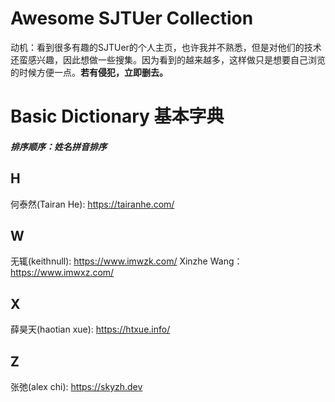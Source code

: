# Awesome SJTUer Collection
动机：看到很多有趣的SJTUer的个人主页，也许我并不熟悉，但是对他们的技术还蛮感兴趣，因此想做一些搜集。因为看到的越来越多，这样做只是想要自己浏览的时候方便一点。**若有侵犯，立即删去。**
</br>
# Basic Dictionary 基本字典
##### 排序顺序：姓名拼音排序

## H
何泰然(Tairan He): https://tairanhe.com/
## W
无辄(keithnull): https://www.imwzk.com/
Xinzhe Wang： https://www.imwxz.com/ 
## X
薛昊天(haotian xue): https://htxue.info/ </br>

## Z

张弛(alex chi): https://skyzh.dev </br>


